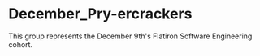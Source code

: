 # December_Pry-ercrackers
This group represents the December 9th's Flatiron Software Engineering cohort.
